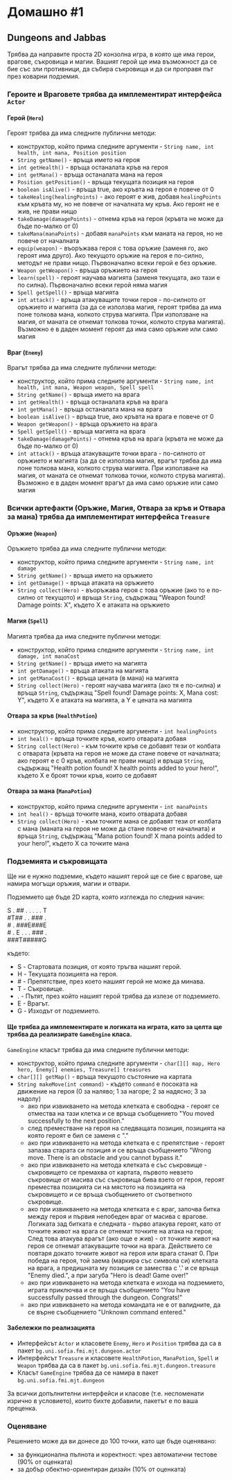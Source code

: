 # Домашно #1

## Dungeons and Jabbas

Трябва да направите проста 2D конзолна игра, в която ще има герои, врагове, съкровища и магии. Вашият герой ще има възможност да се бие със зли противници, да събира съкровища и да си проправя път през коварни подземия.

### Героите и Враговете трябва да имплементират интерфейса `Actor`

#### Герой (`Hero`)

Героят трябва да има следните публични методи:

* конструктор, който прима следните аргументи - `String name, int health, int mana, Position position`
* `String getName()` - връща името на героя
* `int getHealth()` - връща останалата кръв на героя
* `int getMana()` - връща останалата мана на героя
* `Position getPosition()` - връща текущата позиция на героя
* `boolean isAlive()` - връща true, ако кръвта на героя е повече от 0
* `takeHealing(healingPoints)` - ако героят е жив, добавя `healingPoints` към кръвта му, но не повече от началната му кръв. Ако героят не е жив, не прави нищо
* `takeDamage(damagePoints)` - отнема кръв на героя (кръвта не може да бъде по-малко от 0)
* `takeMana(manaPoints)` - добавя `manaPoints` към маната на героя, но не повече от началната
* `equip(weapon)` - въоръжава героя с това оръжие (заменя го, ако героят има друго). Ако текущото оръжие на героя е по-силно, методът не прави нищо. Първоначално всеки герой е без оръжие.
* `Weapon getWeapon()` - връща оръжието на героя
* `learn(spell)` - героят научава магията (заменя текущата, ако тази е по силна). Първоначално всеки герой няма магия
* `Spell getSpell()` - връща магията
* `int attack()` - връща атакуващите точки героя - по-силното от оръжието и магията (за да се използва магия, героят трябва да има поне толкова мана, колкото струва магията. При използване на магия, от маната се отнемат толкова точки, колкото струва магията). Възможно е в даден момент героят да има само оръжие или само магия

#### Враг (`Enemy`)

Врагът трябва да има следните публични методи:

* конструктор, който прима следните аргументи - `String name, int health, int mana, Weapon weapon, Spell spell`
* `String getName()` - връща името на врага
* `int getHealth()` - връща останалата кръв на врага
* `int getMana()` - връща останалата мана на врага
* `boolean isAlive()` - връща true, ако кръвта на врага е повече от 0
* `Weapon getWeapon()` - връща оръжието на врага
* `Spell getSpell()` - връща магията на врага
* `takeDamage(damagePoints)` - отнема кръв на врага (кръвта не може да бъде по-малко от 0)
* `int attack()` - връща атакуващите точки врага - по-силното от оръжието и магията (за да се използва магия, врагът трябва да има поне толкова мана, колкото струва магията. При използване на магия, от маната се отнемат толкова точки, колкото струва магията). Възможно е в даден момент врагът да има само оръжие или само магия

### Всички артефакти (Оръжие, Магия, Отвара за кръв и Отвара за мана) трябва да имплементират интерфейса `Treasure`

#### Оръжие (`Weapon`)

Оръжието трябва да има следните публични методи:

* конструктор, който прима следните аргументи - `String name, int damage`
* `String getName()` - връща името на оръжието
* `int getDamage()` - връща атаката на оръжието
* `String collect(Hero)` - въоръжава героя с това оръжие (ако то е по-силно от текущото) и връща `String`, съдържащ "Weapon found! Damage points: X", където X е атаката на оръжието

#### Магия (`Spell`)

Магията трябва да има следните публични методи:

* конструктор, който прима следните аргументи - `String name, int damage, int manaCost`
* `String getName()` - връща името на магията
* `int getDamage()` - връща атаката на магията
* `int getManaCost()` - връща цената (в мана) на магията
* `String collect(Hero)` - героят научава магията (ако тя е по-силна) и връща `String`, съдържащ "Spell found! Damage points: X, Mana cost: Y", където X е атаката на магията, а Y е цената на магията

#### Отвара за кръв (`HealthPotion`)

* конструктор, който прима следните аргументи - `int healingPoints`
* `int heal()` - връща точките кръв, които отварата добавя
* `String collect(Hero)` - към точките кръв се добавят тези от колбата с отварата (кръвта на героя не може да стане повече от началната; ако героят е с 0 кръв, колбата не прави нищо) и връща `String`, съдържащ "Health potion found! X health points added to your hero!", където X е броят точки кръв, които се добавят

#### Отвара за мана (`ManaPotion`)

* конструктор, който прима следните аргументи - `int manaPoints`
* `int heal()` - връща точките мана, които отварата добавя
* `String collect(Hero)` - към точките мана се добавят тези от колбата с мана (маната на героя не може да стане повече от началната) и връща `String`, съдържащ "Mana potion found! X mana points added to your hero!", където X са точките мана

### Подземията и съкровищата

Ще ни е нужно подземие, където нашият герой ще се бие с врагове, ще намира могъщи оръжия, магии и отвари.

Подземието ще бъде 2D карта, която изглежда по следния начин:

  S . ## . . . . . T <br/>
  \#T## . . ### .<br/>
  \# . ###E###E <br/>
  \# . E . . . ### . <br/>
  \###T#####G

където:

  * S - Стартовата позиция, от която тръгва нашият герой.
  * H - Текущата позицията на героя.
  * \# - Препятствие, през което нашият герой не може да минава.
  * T - Съкровище.
  * . - Пътят, през който нашият герой трябва да излезе от подземието.
  * Е - Врагът.
  * G - Изходът от подземието.

#### Ще трябва да имплементирате и логиката на играта, като за целта ще трябва да реализирате `GameEngine` класа.

`GameEngine` класът трябва да има следните публични методи:

* конструктор, който прима следните аргументи - `char[][] map, Hero hero, Enemy[] enemies, Treasure[] treasures`
* `char[][] getMap()` - връща текущото състояние на картата
* `String makeMove(int command)` - където `command` е посоката на движение на героя (0 за наляво; 1 за нагоре; 2 за надясно; 3 за надолу)
  - ако при извикването на метода клетката е свободна - героят се отмества на тази клетка и се връща съобщението "You moved successfully to the next position."
  - след преместване на героя на следващата позиция, позицията на която героят е бил се заменя с "."
  - ако при извикването на метода клетката е с препятствие - героят запазва старата си позиция и се връща съобщението "Wrong move. There is an obstacle and you cannot bypass it."
  - ако при извикването на метода клетката е със съкровище - съкровището се премахва от картата, първото невзето съкровище от масива със съкровища бива взето от героя, героят премества позицията си на мястото на позицията на съкровището и се връща съобщението от съответното съкровище.
  - ако при извикването на метода клетката е с враг, започва битка между героя и първия непобеден враг от масива с врагове. Логиката зад битката е следната - първо атакува героят, като от точките живот на врага се отнемат точките на атака на героя; След това атакува врагът (ако още е жив) - от точките живот на героя се отнемат атакуващите точки на врага. Действието се повтаря докато точките живот на героя или врага станат 0. При победа на героя, той заема (маркира със символа си) клетката на врага, а предишната му позиция се замества с '.' и се връща "Enemy died.", а при загуба "Hero is dead! Game over!"
  - ако при извикването на метода клетката е изхода на подземието, играта приключва и се връща съобщението "You have successfully passed through the dungeon. Congrats!"
  - ако при извикването на метода командата не е от валидните, да се върне съобщението "Unknown command entered."

#### Забележки по реализацията

* Интерфейсът `Actor` и класовете `Enemy`, `Hero` и `Position` трябва да са в пакет `bg.uni.sofia.fmi.mjt.dungeon.actor`
* Интерфейсът `Treasure` и класовете `HealthPotion`, `ManaPotion`, `Spell` и `Weapon` трябва да са в пакет `bg.uni.sofia.fmi.mjt.dungeon.treasure`
* Класът `GameEngine` трябва да се намира в пакет `bg.uni.sofia.fmi.mjt.dungeon`

За всички допълнителни интерфейси и класове (т.е. неспоменати изрично в условието), които бихте добавили, пакетът е по ваша преценка.

### Оценяване

Решението може да ви донесе до 100 точки, като ще бъде оценявано:

* за функционална пълнота и коректност: чрез автоматични тестове (90% от оценката)
* за добър обектно-ориентиран дизайн (10% от оценката)
